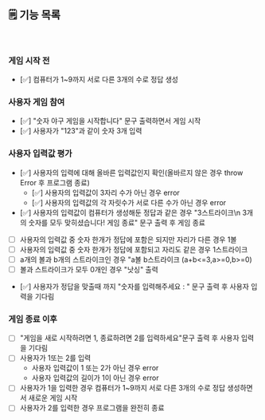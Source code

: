 ## 🗒️ 기능 목록

<br>

### 게임 시작 전

- [✅] 컴퓨터가 1~9까지 서로 다른 3개의 수로 정답 생성<br>

### 사용자 게임 참여

- [✅] "숫자 야구 게임을 시작합니다" 문구 출력하면서 게임 시작<br>
- [✅] 사용자가 "123"과 같이 숫자 3개 입력<br>

### 사용자 입력값 평가

- [✅] 사용자의 입력에 대해 올바른 입력값인지 확인(올바르지 않은 경우 throw Error 후 프로그램 종료)<br>
  - [✅] 사용자의 입력값이 3자리 수가 아닌 경우 error <br>
  - [✅] 사용자의 입력값의 각 자릿수가 서로 다른 수가 아닌 경우 error<br>
- [✅] 사용자의 입력값이 컴퓨터가 생성해둔 정답과 같은 경우 "3스트라이크\n 3개의 숫자를 모두 맞히셨습니다! 게임 종료" 문구 출력 후 게임 종료<br>
- [ ] 사용자의 입력값 중 숫자 한개가 정답에 포함은 되지만 자리가 다른 경우 1볼<br>
- [ ] 사용자의 입력값 중 숫자 한개가 정답에 포함되고 자리도 같은 경우 1스트라이크<br>
- [ ] a개의 볼과 b개의 스트라이크인 경우 "a볼 b스트라이크 (a+b<=3,a>=0,b>=0)<br>
- [ ] 볼과 스트라이크가 모두 0개인 경우 "낫싱" 출력<br>
- [✅] 사용자가 정답을 맞출때 까지 "숫자를 입력해주세요 : " 문구 출력 후 사용자 입력을 기다림<br>

### 게임 종료 이후

- [ ] "게임을 새로 시작하려면 1, 종료하려면 2를 입력하세요"문구 출력 후 사용자 입력을 기다림</br>
- [ ] 사용자가 1또는 2를 입력<br>
  - 사용자 입력값이 1 또는 2가 아닌 경우 error<br>
  - 사용자 입력값의 길이가 1이 아닌 경우 error<br>
- [ ] 사용자가 1을 입력한 경우 컴퓨터가 1~9까지 서로 다른 3개의 수로 정답 생성하면서 새로운 게임 시작<br>
- [ ] 사용자가 2를 입력한 경우 프로그램을 완전히 종료<br>
